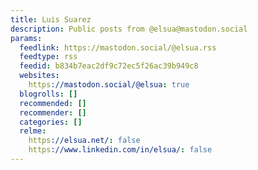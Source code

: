 ```yaml
---
title: Luis Suarez
description: Public posts from @elsua@mastodon.social
params:
  feedlink: https://mastodon.social/@elsua.rss
  feedtype: rss
  feedid: b834b7eac2df9c72ec5f26ac39b949c8
  websites:
    https://mastodon.social/@elsua: true
  blogrolls: []
  recommended: []
  recommender: []
  categories: []
  relme:
    https://elsua.net/: false
    https://www.linkedin.com/in/elsua/: false
---
```

